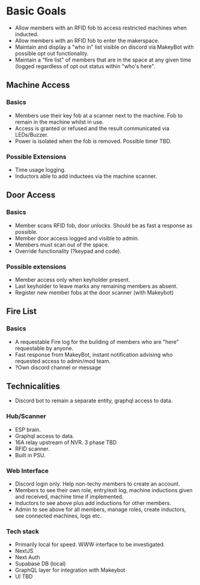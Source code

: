 # Basic Goals
 - Allow members with an RFID fob to access restricted machines when inducted.
 - Allow members with an RFID fob to enter the makerspace.
 - Maintain and display a "who in" list visible on discord via MakeyBot with possible opt out functionality. 
 - Maintain a "fire list" of members that are in the space at any given time (logged regardless of opt out status within "who's here".

## Machine Access
### Basics
 - Members use their key fob at a scanner next to the machine. Fob to remain in the machine whilst in use.
 - Access is granted or refused and the result communicated via LEDs/Buzzer.
 - Power is isolated when the fob is removed. Possible timer TBD.

### Possible Extensions
 - Time usage logging.
 - Inductors able to add inductees via the machine scanner.

## Door Access
### Basics
 - Member scans RFID fob, door unlocks. Should be as fast a response as possible.
 - Member door access logged and visible to admin.
 - Members must scan out of the space.
 - Override functionality (?keypad and code).

### Possible extensions
 - Member access only when keyholder present.
 - Last keyholder to leave marks any remaining members as absent.
 - Register new member fobs at the door scanner (with Makeybot)

## Fire List
### Basics
 - A requestable Fire log for the building of members who are "here" requestable by anyone.
 - Fast response from MakeyBot, instant notification advising who requested access to admin/mod team.
 - ?Own discord channel or message

## Technicalities
 - Discord bot to remain a separate entity, graphql access to data.

### Hub/Scanner
 - ESP brain.
 - Graphql access to data.
 - 16A relay upstream of NVR. 3 phase TBD
 - RFID scanner.
 - Built in PSU.

### Web Interface
 - Discord login only. Help non-techy members to create an account.
 - Members to see their own role, entry/exit log, machine inductions given and received, machine time if implemented.
 - Inductors to see above plus add inductions for other members.
 - Admin to see above for all members, manage roles, create inductors, see connected machines, logs etc.

### Tech stack
 - Primarily local for speed. WWW interface to be investigated.
 - NextJS
 - Next Auth
 - Supabase DB (local)
 - GraphQL layer for integration with Makeybot
 - UI TBD
